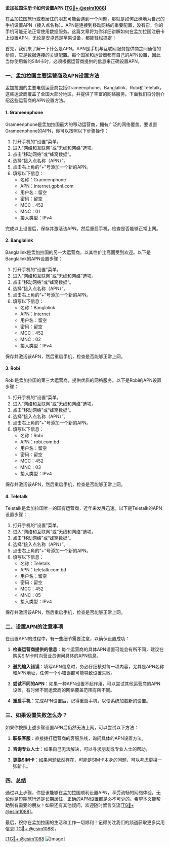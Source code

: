 **孟加拉国注册卡如何设置APN [[TG💪+ @esim1088](https://t.me/s/esim1088)]**

在孟加拉国旅行或者居住的朋友可能会遇到一个问题，那就是如何正确地为自己的手机设置APN（接入点名称）。APN是连接到移动网络的重要配置，没有它，你的手机可能无法正常使用数据服务。这篇文章将为你详细讲解如何在孟加拉国注册卡上设置APN，无论是安卓还是苹果设备，都能轻松搞定！

首先，我们来了解一下什么是APN。APN是手机与互联网服务提供商之间通信的桥梁，它是数据连接的关键配置。每个国家和运营商都有自己的APN设置，因此当你使用新的SIM卡时，必须根据运营商提供的信息来正确设置APN。

### **一、孟加拉国主要运营商及APN设置方法**

孟加拉国的主要电信运营商包括Grameenphone、Banglalink、Robi和Teletalk。这些运营商覆盖了全国大部分地区，并提供了丰富的网络服务。下面我们将分别介绍这些运营商的APN设置方法。

#### **1. Grameenphone**
Grameenphone是孟加拉国最大的移动运营商，拥有广泛的网络覆盖。要设置Grameenphone的APN，你可以按照以下步骤操作：

1. 打开手机的“设置”菜单。
2. 进入“网络和互联网”或“无线和网络”选项。
3. 点击“移动网络”或“蜂窝数据”。
4. 选择“接入点名称（APN）”。
5. 点击右上角的“+”号添加一个新的APN。
6. 填写以下信息：
   - 名称：Grameenphone
   - APN：internet.gpbnl.com
   - 用户名：留空
   - 密码：留空
   - MCC：452
   - MNC：01
   - 接入类型：IPv4

完成以上设置后，保存并激活该APN。然后重启手机，检查是否能够正常上网。

#### **2. Banglalink**
Banglalink是孟加拉国的另一大运营商，以其性价比高而受到欢迎。以下是Banglalink的APN设置步骤：

1. 打开手机的“设置”菜单。
2. 进入“网络和互联网”或“无线和网络”选项。
3. 点击“移动网络”或“蜂窝数据”。
4. 选择“接入点名称（APN）”。
5. 点击右上角的“+”号添加一个新的APN。
6. 填写以下信息：
   - 名称：Banglalink
   - APN：internet
   - 用户名：留空
   - 密码：留空
   - MCC：452
   - MNC：02
   - 接入类型：IPv4

保存并激活该APN，然后重启手机，检查是否能够正常上网。

#### **3. Robi**
Robi是孟加拉国的第三大运营商，提供优质的网络服务。以下是Robi的APN设置步骤：

1. 打开手机的“设置”菜单。
2. 进入“网络和互联网”或“无线和网络”选项。
3. 点击“移动网络”或“蜂窝数据”。
4. 选择“接入点名称（APN）”。
5. 点击右上角的“+”号添加一个新的APN。
6. 填写以下信息：
   - 名称：Robi
   - APN：robi.com.bd
   - 用户名：留空
   - 密码：留空
   - MCC：452
   - MNC：03
   - 接入类型：IPv4

保存并激活该APN，然后重启手机，检查是否能够正常上网。

#### **4. Teletalk**
Teletalk是孟加拉国唯一的国有运营商，近年来发展迅速。以下是Teletalk的APN设置步骤：

1. 打开手机的“设置”菜单。
2. 进入“网络和互联网”或“无线和网络”选项。
3. 点击“移动网络”或“蜂窝数据”。
4. 选择“接入点名称（APN）”。
5. 点击右上角的“+”号添加一个新的APN。
6. 填写以下信息：
   - 名称：Teletalk
   - APN：teletalk.com.bd
   - 用户名：留空
   - 密码：留空
   - MCC：452
   - MNC：05
   - 接入类型：IPv4

保存并激活该APN，然后重启手机，检查是否能够正常上网。

### **二、设置APN的注意事项**

在设置APN的过程中，有一些细节需要注意，以确保设置成功：

1. **检查运营商提供的信息**：每个运营商的具体APN设置可能会有所不同，建议在购买SIM卡时向营业员询问具体的APN信息。
   
2. **避免输入错误**：填写APN信息时，务必仔细核对每一项内容，尤其是APN名称和APN地址，任何一个小错误都可能导致设置失败。

3. **尝试不同的APN**：如果一种APN设置不起作用，可以尝试其他运营商的APN设置，有时候不同运营商的网络覆盖范围有所不同。

4. **重启手机**：完成APN设置后，记得重启手机，以便系统加载新的设置。

### **三、如果设置失败怎么办？**

如果你按照上述步骤设置APN后仍然无法上网，可以尝试以下方法：

1. **联系客服**：直接拨打运营商的客服热线，询问具体的APN设置方法。
   
2. **咨询专业人士**：如果自己无法解决，可以寻求朋友或专业人士的帮助。

3. **更换SIM卡**：如果问题依然存在，可能是SIM卡本身的问题，可以考虑更换一张新卡。

### **四、总结**

通过以上步骤，你应该能够在孟加拉国顺利设置APN，享受流畅的网络体验。无论你是短期旅行还是长期居住，正确的APN设置都是必不可少的。希望本文能帮助到有需要的朋友！如果还有其他疑问，欢迎随时留言交流[[TG💪+ @esim1088](https://t.me/s/esim1088)]。

最后，祝你在孟加拉国的生活和工作一切顺利！记得关注我们的频道获取更多实用信息[[TG💪+ @esim1088](https://t.me/s/esim1088)]。

[[TG💪+ @esim1088](https://t.me/s/esim1088) ![Image](https://i.postimg.cc/4NQfJmqS/Snipaste-2025-05-13-00-14-12.png)]